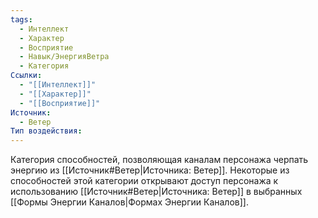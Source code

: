 ```yaml
---
tags:
  - Интеллект
  - Характер
  - Восприятие
  - Навык/ЭнергияВетра
  - Категория
Ссылки:
  - "[[Интеллект]]"
  - "[[Характер]]"
  - "[[Восприятие]]"
Источник:
  - Ветер
Тип воздействия:
---
```

Категория способностей, позволяющая каналам персонажа черпать энергию из [[Источник#Ветер|Источника: Ветер]]. Некоторые из способностей этой категории открывают доступ персонажа к использованию [[Источник#Ветер|Источника: Ветер]] в выбранных [[Формы Энергии Каналов|Формах Энергии Каналов]]. 